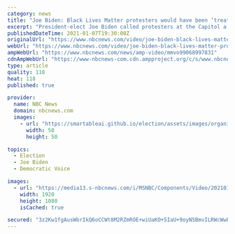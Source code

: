 ```yaml
---
category: news
title: "Joe Biden: Black Lives Matter protesters would have been ‘treated differently’ at Capitol demonstrations"
excerpt: "President-elect Joe Biden called protesters at the Capitol a “mob of thugs” and said if they were a group of Black Lives Matter demonstrators they would have been “treated very differently.”"
publishedDateTime: 2021-01-07T19:30:00Z
originalUrl: "https://www.nbcnews.com/video/joe-biden-black-lives-matter-protesters-would-have-been-treated-differently-at-capitol-demonstrations-99068997831"
webUrl: "https://www.nbcnews.com/video/joe-biden-black-lives-matter-protesters-would-have-been-treated-differently-at-capitol-demonstrations-99068997831"
ampWebUrl: "https://www.nbcnews.com/news/amp-video/mmvo99068997831"
cdnAmpWebUrl: "https://www-nbcnews-com.cdn.ampproject.org/c/s/www.nbcnews.com/news/amp-video/mmvo99068997831"
type: article
quality: 118
heat: 118
published: true

provider:
  name: NBC News
  domain: nbcnews.com
  images:
    - url: "https://smartableai.github.io/election/assets/images/organizations/nbcnews.com-50x50.jpg"
      width: 50
      height: 50

topics:
  - Election
  - Joe Biden
  - Democratic Voice

images:
  - url: "https://media13.s-nbcnews.com/i/MSNBC/Components/Video/202101/nbc_spec_brk_blm_biden_200107_1920x1080.jpg"
    width: 1920
    height: 1080
    isCached: true

secured: "3z2Kw1fgAusWbrIkQ6oCCWt8M2RZmROE+wiUaKO+5IaU+9oyN5BmvILRWcWwPl5luX94GwDwddHdElNzeWQ2kpeKB1QAcsIamcWCrwPE6GmfvZqT/xNMGsfY9d4xm5InKwmy+m4bqV0aXZ8mshN5xD/IpHT3JOynUdFmYPrBe0dn/qZvJDpWhbtjlQNssZzgLX5fEVycP1ZOHL6KuXx8R0e/WwYcICzvc9MfqlG0SkOAGI0/QZBHd3iv6PF3465phPaBLKKjq4ka9BAfrJ8K1KIkznWtuwRkYYuMxRsWnzsfI+xcFbWs34l7hbrL10YPTQWa5Vs9Hxww3wMSuyMiYoymBu0DhlINZOEE9ZLUYN0=;SfIcGXKu267OTOLIpZBGCQ=="
---
```


